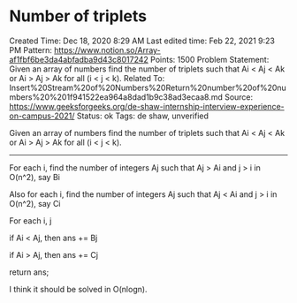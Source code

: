 # Number of triplets

Created Time: Dec 18, 2020 8:29 AM
Last edited time: Feb 22, 2021 9:23 PM
Pattern: https://www.notion.so/Array-af1fbf6be3da4abfadba9d43c8017242
Points: 1500
Problem Statement: Given an array of numbers find the number of triplets such that Ai < Aj < Ak or Ai > Aj > Ak for all (i < j < k). 
Related To: Insert%20Stream%20of%20Numbers%20Return%20number%20of%20numbers%20%201f941522ea964a8dad1b9c38ad3ecaa8.md
Source: https://www.geeksforgeeks.org/de-shaw-internship-interview-experience-on-campus-2021/
Status: ok
Tags: de shaw, unverified

Given an array of numbers find the number of triplets such that Ai < Aj < Ak or Ai > Aj > Ak for all (i < j < k). 

---

For each i, find the number of integers Aj such that Aj > Ai and j > i in O(n^2), say Bi

Also for each i, find the number of integers Aj such that Aj < Ai and j > i in O(n^2), say Ci

For each i, j

if Ai < Aj, then ans += Bj

if Ai > Aj, then ans += Cj

return ans; 

I think it should be solved in O(nlogn).